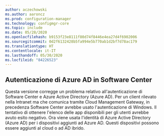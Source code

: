 ```yaml
---
author: aczechowski
ms.author: aaroncz
ms.prod: configuration-manager
ms.technology: configmgr-core
ms.topic: include
ms.date: 05/28/2020
ms.openlocfilehash: b9153f23e8111f80d74f8446e4ea27d4f6902006
ms.sourcegitcommit: 0d2f6132428b5fa994e5b770ab1d2bf7d78ac179
ms.translationtype: HT
ms.contentlocale: it-IT
ms.lasthandoff: 05/30/2020
ms.locfileid: "84226523"
---
```

## <a name="azure-ad-authentication-in-software-center"></a><a name="bkmk_availapp"></a> Autenticazione di Azure AD in Software Center

<!-- 6935376 -->

Questa versione corregge un problema relativo all'autenticazione di Software Center e Azure Active Directory (Azure AD). Per un client rilevato nella Intranet ma che comunica tramite Cloud Management Gateway, in precedenza Software Center avrebbe usato l'autenticazione di Windows. Il tentativo di ottenere l'elenco delle app disponibili per gli utenti avrebbe avuto esito negativo. Ora viene usata l'identità di Azure Active Directory (Azure AD) per i dispositivi aggiunti ad Azure AD. Questi dispositivi possono essere aggiunti al cloud o ad AD ibrido.

